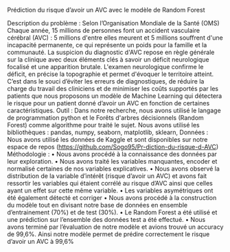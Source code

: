 Prédiction du risque d’avoir un AVC avec le modèle de Random Forest

Description du problème : Selon l’Organisation Mondiale de la Santé (OMS) Chaque année, 15 millions de personnes font un accident vasculaire cérébral (AVC) : 5 millions d'entre elles meurent et 5 millions souffrent d'une incapacité permanente, ce qui représente un poids pour la famille et la communauté. La suspicion du diagnostic d'AVC repose en règle générale sur la clinique avec deux éléments clés à savoir un déficit neurologique focalisé et une apparition brutale. L'examen neurologique confirme le déficit, en précise la topographie et permet d'évoquer le territoire atteint. C’est dans le souci d’éviter les erreurs de diagnostiques, de réduire la charge du travail des cliniciens et de minimiser les coûts supportés par les patients que nous proposons un modèle de Machine Learning qui détectera le risque pour un patient donné d’avoir un AVC en fonction de certaines caractéristiques. 
Outil : Dans notre recherche, nous avons utilisé le langage de programmation python et le Forêts d'arbres décisionnels (Random Forest) comme algorithme pour traité le sujet. Nous avons utilisé les bibliothèques : pandas, numpy, seaborn, matplotlib, sklearn,
Données : Nous avons utilisé les données de Kaggle et sont disponibles sur notre espace de repos (https://github.com/Sogo95/Pr-diction-du-risque-d-AVC)
Méthodologie : 
•	Nous avons procédé à la connaissance des données par leur exploration. 
•	Nous avons traité les variables manquantes, encoder et normalisé certaines de nos variables explicatives. 
•	Nous avons observé la distribution de la variable d’intérêt (risque d’avoir un AVC) et avons fait ressortir les variables qui étaient corrélé au risque d’AVC ainsi que celles ayant un effet sur cette même variable. 
•	Les variables asymétriques ont été également détecté et corriger
•	Nous avons procédé à la construction du modèle tout en divisant notre base de données en ensemble d’entrainement (70%) et de test (30%). 
•	Le Random Forest a été utilisé et une prédiction sur l’ensemble des données test a été effectué.
•	 Nous avons terminé par l’évaluation de notre modèle et avions trouvé un accuracy de 99,6%. Ainsi notre modèle permet de prédire correctement le risque d’avoir un AVC à 99,6%

